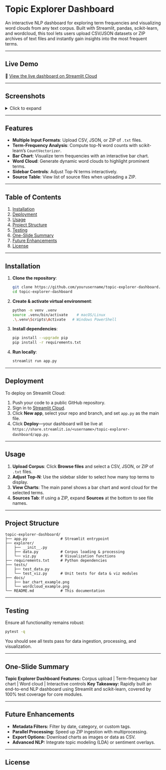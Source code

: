 # Topic Explorer Dashboard

An interactive NLP dashboard for exploring term frequencies and visualizing word clouds from any text corpus. Built with Streamlit, pandas, scikit-learn, and wordcloud, this tool lets users upload CSV/JSON datasets or ZIP archives of text files and instantly gain insights into the most frequent terms.

---

## Live Demo

🔗 [View the live dashboard on Streamlit Cloud](https://share.streamlit.io/yourusername/topic-explorer-dashboard/app.py)

---

## Screenshots

<details>
<summary>Click to expand</summary>

| ![Term Frequency Bar Chart](docs/bar_chart_example.png) | ![Word Cloud Visualization](docs/wordcloud_example.png) |
| :-----------------------------------------------------: | :-----------------------------------------------------: |
|    *Top 20 term frequencies for the uploaded corpus*    |           *Word cloud highlighting key terms*           |

</details>

---

## Features

* **Multiple Input Formats**: Upload CSV, JSON, or ZIP of `.txt` files.
* **Term-Frequency Analysis**: Compute top-N word counts with scikit-learn’s `CountVectorizer`.
* **Bar Chart**: Visualize term frequencies with an interactive bar chart.
* **Word Cloud**: Generate dynamic word clouds to highlight prominent terms.
* **Sidebar Controls**: Adjust Top-N terms interactively.
* **Source Table**: View list of source files when uploading a ZIP.

---

## Table of Contents

1. [Installation](#installation)
2. [Deployment](#deployment)
3. [Usage](#usage)
4. [Project Structure](#project-structure)
5. [Testing](#testing)
6. [One-Slide Summary](#one-slide-summary)
7. [Future Enhancements](#future-enhancements)
8. [License](#license)

---

## Installation

1. **Clone the repository**:

   ```bash
   git clone https://github.com/yourusername/topic-explorer-dashboard.git
   cd topic-explorer-dashboard
   ```
2. **Create & activate virtual environment**:

   ```bash
   python -m venv .venv
   source .venv/bin/activate    # macOS/Linux
   .\.venv\Scripts\Activate   # Windows PowerShell
   ```
3. **Install dependencies**:

   ```bash
   pip install --upgrade pip
   pip install -r requirements.txt
   ```
4. **Run locally**:

   ```bash
   streamlit run app.py
   ```

---

## Deployment

To deploy on Streamlit Cloud:

1. Push your code to a public GitHub repository.
2. Sign in to [Streamlit Cloud](https://share.streamlit.io).
3. Click **New app**, select your repo and branch, and set `app.py` as the main file.
4. Click **Deploy**—your dashboard will be live at `https://share.streamlit.io/<username>/topic-explorer-dashboard/app.py`.

---

## Usage

1. **Upload Corpus**: Click **Browse files** and select a CSV, JSON, or ZIP of `.txt` files.
2. **Adjust Top-N**: Use the sidebar slider to select how many top terms to display.
3. **View Charts**: The main panel shows a bar chart and word cloud for the selected terms.
4. **Sources Tab**: If using a ZIP, expand **Sources** at the bottom to see file names.

---

## Project Structure

```text
topic-explorer-dashboard/
├── app.py               # Streamlit entrypoint
├── explorer/
│   ├── __init__.py
│   ├── data.py          # Corpus loading & processing
│   └── viz.py           # Visualization functions
├── requirements.txt     # Python dependencies
├── tests/
│   ├── test_data.py
│   └── test_viz.py      # Unit tests for data & viz modules
├── docs/
│   ├── bar_chart_example.png
│   └── wordcloud_example.png
└── README.md            # This documentation
```

---

## Testing

Ensure all functionality remains robust:

```bash
pytest -q
```

You should see all tests pass for data ingestion, processing, and visualization.

---

## One-Slide Summary

**Topic Explorer Dashboard**
**Features:** Corpus upload | Term-frequency bar chart | Word cloud | Interactive controls
**Key Takeaway:** Rapidly built an end-to-end NLP dashboard using Streamlit and scikit-learn, covered by 100% test coverage for core modules.

---

## Future Enhancements

* **Metadata Filters:** Filter by date, category, or custom tags.
* **Parallel Processing:** Speed up ZIP ingestion with multiprocessing.
* **Export Options:** Download charts as images or data as CSV.
* **Advanced NLP:** Integrate topic modeling (LDA) or sentiment overlays.

---

## License

